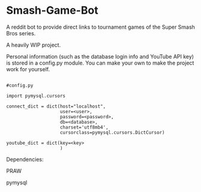 # Smash-Game-Bot
A reddit bot to provide direct links to tournament games of the Super Smash Bros series.


A heavily WIP project.

Personal information (such as the database login info and YouTube API key) is stored in a config.py module. 
You can make your own to make the project work for yourself.

```

#config.py

import pymysql.cursors

connect_dict = dict(host="localhost",
                    user=<user>,
                    password=<password>,
                    db=<database>,
                    charset='utf8mb4',
                    cursorclass=pymysql.cursors.DictCursor)

youtube_dict = dict(key=<key>
                    )

```
Dependencies:

PRAW

pymysql
